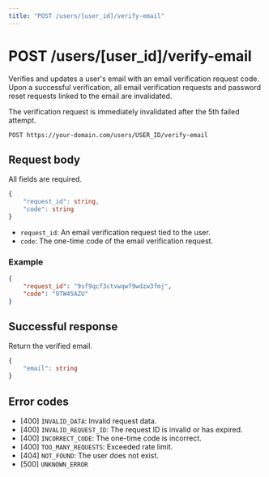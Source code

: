 ```yaml
---
title: "POST /users/[user_id]/verify-email"
---
```


# POST /users/[user_id]/verify-email

Verifies and updates a user's email with an email verification request code. Upon a successful verification, all email verification requests and password reset requests linked to the email are invalidated.

The verification request is immediately invalidated after the 5th failed attempt.

```
POST https://your-domain.com/users/USER_ID/verify-email
```

## Request body

All fields are required.

```ts
{
    "request_id": string,
    "code": string
}
```

- `request_id`: An email verification request tied to the user.
- `code`: The one-time code of the email verification request.

### Example

```json
{
    "request_id": "9sf9qcf3ctvwqwf9wdzw3fmj",
    "code": "9TW45AZU"
}
```

## Successful response

Return the verified email.

```ts
{
    "email": string
}
```

## Error codes

- [400] `INVALID_DATA`: Invalid request data.
- [400] `INVALID_REQUEST_ID`: The request ID is invalid or has expired.
- [400] `INCORRECT_CODE`: The one-time code is incorrect.
- [400] `TOO_MANY_REQUESTS`: Exceeded rate limit.
- [404] `NOT_FOUND`: The user does not exist.
- [500] `UNKNOWN_ERROR`
